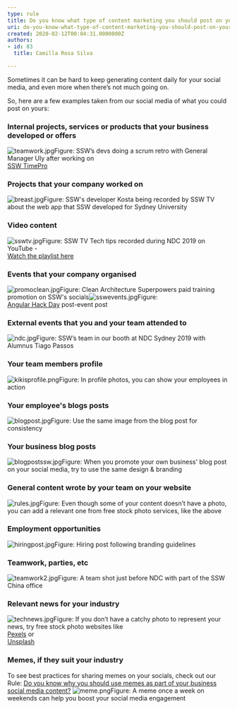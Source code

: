 ```yaml
---
type: rule
title: Do you know what type of content marketing you should post on your socials?
uri: do-you-know-what-type-of-content-marketing-you-should-post-on-your-socials
created: 2020-02-12T00:04:31.0000000Z
authors:
- id: 83
  title: Camilla Rosa Silva

---
```


 
​Sometimes it can be hard to keep generating content daily for your social media, and even more when there’s not much going on.​​
 
​So, here are a few examples taken from our social media of what you could post on yours:

### ​Internal projects, services or products that your business developed or offers​
![teamwork.jpg](teamwork.jpg)Figure: SSW’s devs doing a scrum retro with General Manager Uly after working on <br>      [SSW TimePro​](https://sswtimepro.com/)
### ​​Projects that your company worked on​
![breast.jpg](breast.jpg)Figure: SSW's developer Kosta being recorded by SSW TV about the web app that SSW developed for Sydney University​
### Video content​
![sswtv.jpg](sswtv.jpg)​Figure: SSW TV Tech tips recorded during NDC 2019 on YouTube​ - <br>      [Watch the playlist here​](https://www.youtube.com/playlist?list=PLpiOR7CBNvlqSNO-jkFxuAqy9uL6vnfkx)
### Events that your company organised
![promoclean.jpg](promoclean.jpg)Figure: Clean Architecture Superpowers paid training promotion on SSW's socials![sswevents.jpg](sswevents.jpg)Figure: <br>      [Angular Hack Day](https://angularhackday.com/) post-event post

### External events that you and your team attended to
![ndc.jpg](ndc.jpg)Figure: SSW’s team in our booth at NDC Sydney 2019 with Alumnus Tiago Passos
### Your team members profile
![kikisprofile.png](kikisprofile.png)Figure: In profile photos, you can show your employees in action
### Your employee's blogs posts
![blogpost.jpg](blogpost.jpg)Figure: Use the same image from the blog post for consistency
### Your business blog posts
![blogpostssw.jpg](blogpostssw.jpg)Figure: When you promote your own business' blog post on your social media, try to use the same design & branding
### General content wrote by your team on your website

![rules.jpg](rules.jpg)Figure: Even though some of your content doesn’t have a photo, you can add a relevant one from free stock photo services, like the above
### Employment opportunities
![hiringpost.jpg](hiringpost.jpg)Figure: Hiring post following branding guidelines
### Teamwork, parties, etc
![teamwork2.jpg](teamwork2.jpg)Figure: A team shot just before NDC with part of the SSW China office
### Relevant news for your industry
![technews.jpg](technews.jpg)Figure: If you don’t have a catchy photo to represent your news, try free stock photo websites like <br>      [Pexels](https://www.pexels.com/) or <br>      [Unsplash​](https://unsplash.com/)
### Memes, if they suit your industry


​To see best practices for sharing memes on your socials, check out our Rule: ​[Do you know why you should use memes as part of your business social media content?](/_layouts/15/FIXUPREDIRECT.ASPX?WebId=3dfc0e07-e23a-4cbb-aac2-e778b71166a2&TermSetId=07da3ddf-0924-4cd2-a6d4-a4809ae20160&TermId=a79d64e4-ed1b-441a-9db1-95e1777c7b12)
      ​![meme.png](meme.png)Figure: A meme once a week on weekends can help you boost your social media engagement​

